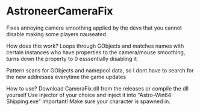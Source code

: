 # AstroneerCameraFix
Fixes annoying camera smoothing applied by the devs that you cannot disable making some players nauseated

How does this work? Loops through GObjects and matches names with certain instances who have properties to the camera/mouse smoothing, turns down the property to 0 esssentially disabling it

Pattern scans for GObjects and namepool data, so I dont have to search for the new addresses everytime the game updates


How to use?
Download CameraFix.dll from the releases or compile the dll yourself
Use injector of your choice and inject it into "Astro-Win64-Shipping.exe"
Important! Make sure your character is spawned in.
